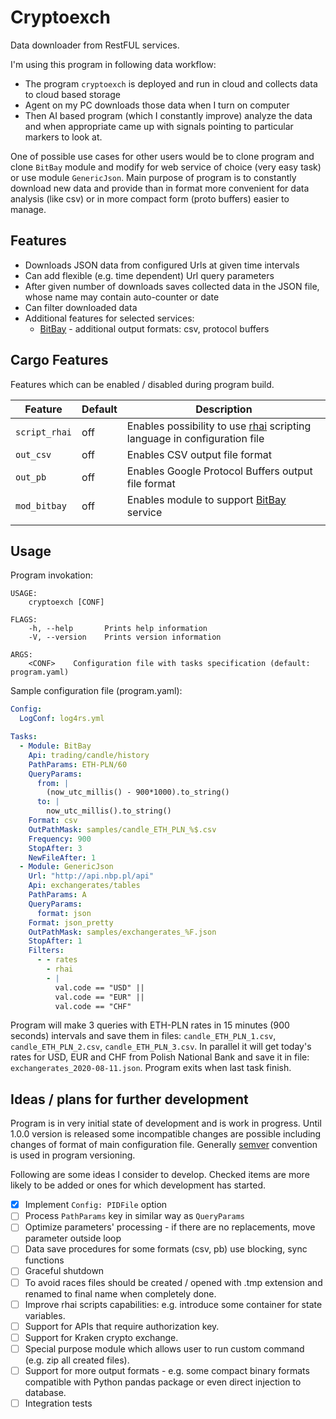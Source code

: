 # Cryptoexch

Data downloader from RestFUL services.

I'm using this program in following data workflow:

- The program `cryptoexch` is deployed and run in cloud and collects data to cloud based storage
- Agent on my PC downloads those data when I turn on computer
- Then AI based program (which I constantly improve) analyze the data and when appropriate came up with signals pointing to particular markers to look at.

One of possible use cases for other users would be to clone program and clone `BitBay` module and modify for web service of choice (very easy task) or use module `GenericJson`. Main purpose of program is to constantly download new data and provide than in format more convenient for data analysis (like csv) or in more compact form (proto buffers) easier to manage.

## Features

- Downloads JSON data from configured Urls at given time intervals
- Can add flexible (e.g. time dependent) Url query parameters
- After given number of downloads saves collected data in the JSON file, whose name may contain auto-counter or date
- Can filter downloaded data
- Additional features for selected services:
  * [BitBay](https://bitbay.net) - additional output formats: csv, protocol buffers

## Cargo Features
Features which can be enabled / disabled during program build.

| Feature       | Default | Description |
|---------------|---------|-------------|
| `script_rhai` | off | Enables possibility to use [rhai](https://schungx.github.io/rhai/about/index.html) scripting language in configuration file |
| `out_csv`     | off | Enables CSV output file format |
| `out_pb`      | off | Enables Google Protocol Buffers output file format |
| `mod_bitbay`  | off | Enables module to support [BitBay](https://bitbay.net) service  |
|               |     |   |

## Usage

Program invokation:
```
USAGE:
    cryptoexch [CONF]

FLAGS:
    -h, --help       Prints help information
    -V, --version    Prints version information

ARGS:
    <CONF>    Configuration file with tasks specification (default: program.yaml)
```

Sample configuration file (program.yaml):
```yaml
Config:
  LogConf: log4rs.yml

Tasks:
  - Module: BitBay
    Api: trading/candle/history
    PathParams: ETH-PLN/60
    QueryParams:
      from: |
        (now_utc_millis() - 900*1000).to_string()
      to: |
        now_utc_millis().to_string()
    Format: csv
    OutPathMask: samples/candle_ETH_PLN_%$.csv
    Frequency: 900
    StopAfter: 3
    NewFileAfter: 1
  - Module: GenericJson
    Url: "http://api.nbp.pl/api"
    Api: exchangerates/tables
    PathParams: A
    QueryParams:
      format: json
    Format: json_pretty
    OutPathMask: samples/exchangerates_%F.json
    StopAfter: 1
    Filters:
      - - rates
        - rhai
        - |
          val.code == "USD" || 
          val.code == "EUR" || 
          val.code == "CHF"
```
Program will make 3 queries with ETH-PLN rates in 15 minutes (900 seconds) intervals and save them in files: `candle_ETH_PLN_1.csv`, `candle_ETH_PLN_2.csv`, `candle_ETH_PLN_3.csv`. In parallel it will get today's rates for USD, EUR and CHF from Polish National Bank and save it in file: `exchangerates_2020-08-11.json`. Program exits when last task finish. 

## Ideas / plans for further development

Program is in very initial state of development and is work in progress. Until 1.0.0 version is released some incompatible changes are possible including changes of format of main configuration file. Generally [semver](https://semver.org/) convention is used in program versioning.

Following are some ideas I consider to develop. Checked items are more likely to be added or ones for which development has started.

- [x] Implement `Config: PIDFile` option  
- [ ] Process `PathParams` key in similar way as `QueryParams`  
- [ ] Optimize parameters' processing - if there are no replacements, move parameter outside loop
- [ ] Data save procedures for some formats (csv, pb) use blocking, sync functions
- [ ] Graceful shutdown
- [ ] To avoid races files should be created / opened with .tmp extension and renamed to final name when completely done.
- [ ] Improve rhai scripts capabilities: e.g. introduce some container for state variables.
- [ ] Support for APIs that require authorization key.
- [ ] Support for Kraken crypto exchange.
- [ ] Special purpose module which allows user to run custom command (e.g. zip all created files).
- [ ] Support for more output formats - e.g. some compact binary formats compatible with Python pandas package or even direct injection to database.
- [ ] Integration tests
